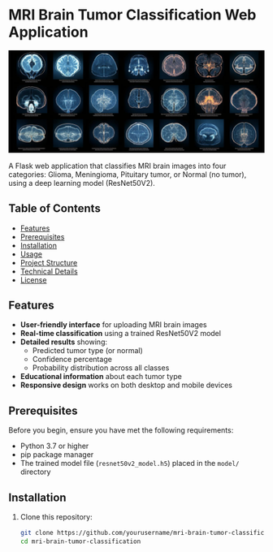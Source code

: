 # MRI Brain Tumor Classification Web Application

![Project Cover Image](static/images/cover_image.png)

A Flask web application that classifies MRI brain images into four categories: Glioma, Meningioma, Pituitary tumor, or Normal (no tumor), using a deep learning model (ResNet50V2).

## Table of Contents
- [Features](#features)
- [Prerequisites](#prerequisites)
- [Installation](#installation)
- [Usage](#usage)
- [Project Structure](#project-structure)
- [Technical Details](#technical-details)
- [License](#license)

## Features

- **User-friendly interface** for uploading MRI brain images
- **Real-time classification** using a trained ResNet50V2 model
- **Detailed results** showing:
  - Predicted tumor type (or normal)
  - Confidence percentage
  - Probability distribution across all classes
- **Educational information** about each tumor type
- **Responsive design** works on both desktop and mobile devices

## Prerequisites

Before you begin, ensure you have met the following requirements:
- Python 3.7 or higher
- pip package manager
- The trained model file (`resnet50v2_model.h5`) placed in the `model/` directory

## Installation

1. Clone this repository:
   ```bash
   git clone https://github.com/yourusername/mri-brain-tumor-classification.git
   cd mri-brain-tumor-classification
